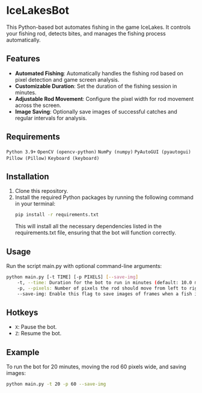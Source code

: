 # IceLakesBot

This Python-based bot automates fishing in the game IceLakes. It controls your fishing rod, detects bites, and manages the fishing process automatically.

## Features
- **Automated Fishing**: Automatically handles the fishing rod based on pixel detection and game screen analysis.
- **Customizable Duration**: Set the duration of the fishing session in minutes.
- **Adjustable Rod Movement**: Configure the pixel width for rod movement across the screen.
- **Image Saving**: Optionally save images of successful catches and regular intervals for analysis.

## Requirements
`Python 3.9+`
`OpenCV (opencv-python)`
`NumPy (numpy)`
`PyAutoGUI (pyautogui)`
`Pillow (Pillow)`
`Keyboard (keyboard)`

## Installation

1. Clone this repository.
2. Install the required Python packages by running the following command in your terminal:
    ```bash
    pip install -r requirements.txt
    ```
    This will install all the necessary dependencies listed in the requirements.txt file, ensuring that the bot will 
    function correctly.

## Usage
Run the script main.py with optional command-line arguments:
```bash
python main.py [-t TIME] [-p PIXELS] [--save-img]
    -t, --time: Duration for the bot to run in minutes (default: 10.0 minutes).
    -p, --pixels: Number of pixels the rod should move from left to right from the center of the screen (default: 50 pixels).
    --save-img: Enable this flag to save images of frames when a fish is caught and every 150 seconds when the rod is straight.
```
## Hotkeys
- `X`: Pause the bot.
- `Z`: Resume the bot.

## Example
To run the bot for 20 minutes, moving the rod 60 pixels wide, and saving images:

```bash
python main.py -t 20 -p 60 --save-img
```
